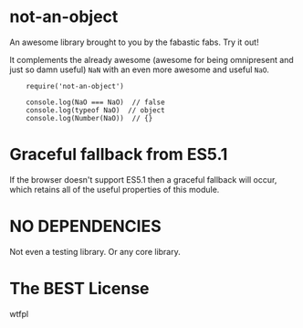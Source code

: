 # not-an-object

An awesome library brought to you by the fabastic fabs. Try it out!

It complements the already awesome (awesome for being omnipresent and just so damn useful) `NaN` with an even more awesome and useful `NaO`.

        require('not-an-object')

        console.log(NaO === NaO)  // false
        console.log(typeof NaO)  // object
        console.log(Number(NaO))  // {}


# Graceful fallback from ES5.1

If the browser doesn't support ES5.1 then a graceful fallback will occur, which retains all of the useful properties of this module.


# NO DEPENDENCIES

Not even a testing library. Or any core library.


# The BEST License

wtfpl
